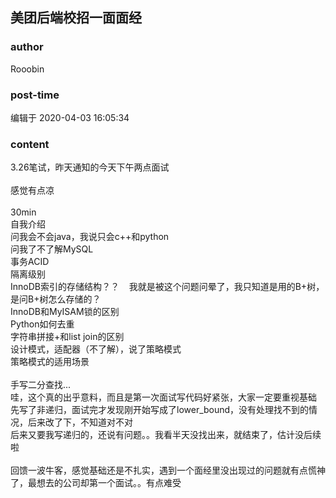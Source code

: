 ## 美团后端校招一面面经
### author 
Rooobin
### post-time 

编辑于  2020-04-03 16:05:34
### content 
<div class="post-topic-des nc-post-content">
 <div>
  3.26笔试，昨天通知的今天下午两点面试
 </div>
 <div>
  <br/>
 </div>
 <div>
  感觉有点凉
 </div>
 <div>
  <br/>
 </div>
 <div>
  30min
 </div>
 <div>
  自我介绍
 </div>
 <div>
  问我会不会java，我说只会c++和python
 </div>
 <div>
  问我了不了解MySQL
 </div>
 <div>
  事务ACID
 </div>
 <div>
  隔离级别
 </div>
 <div>
  InnoDB索引的存储结构？？    我就是被这个问题问晕了，我只知道是用的B+树，是问B+树怎么存储的？
 </div>
 <div>
  InnoDB和MyISAM锁的区别
 </div>
 <div>
  Python如何去重
 </div>
 <div>
  字符串拼接+和list join的区别
 </div>
 <div>
  设计模式，适配器（不了解），说了策略模式
 </div>
 <div>
  策略模式的适用场景
 </div>
 <div>
  <br/>
 </div>
 <div>
  手写二分查找...
 </div>
 <div>
  哇，这个真的出乎意料，而且是第一次面试写代码好紧张，大家一定要重视基础
 </div>
 <div>
  先写了非递归，面试完才发现刚开始写成了lower_bound，没有处理找不到的情况，后来改了下，不知道对不对
 </div>
 <div>
  后来又要我写递归的，还说有问题。。我看半天没找出来，就结束了，估计没后续啦
 </div>
 <div>
  <br/>
 </div>
 <div>
  回馈一波牛客，感觉基础还是不扎实，遇到一个面经里没出现过的问题就有点慌神了，最想去的公司却第一个面试。。有点难受
 </div>
</div>

